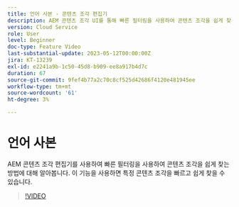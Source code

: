 ```yaml
---
title: 언어 사본 - 콘텐츠 조각 편집기
description: AEM 콘텐츠 조각 UI를 통해 빠른 필터링을 사용하여 콘텐츠 조각을 쉽게 찾을 수 있는 방법을 알아봅니다. 이 기능을 사용하면 특정 콘텐츠 조각을 빠르고 쉽게 찾을 수 있습니다.
version: Cloud Service
role: User
level: Beginner
doc-type: Feature Video
last-substantial-update: 2023-05-12T00:00:00Z
jira: KT-13239
exl-id: e2241a9b-1c50-45d8-b909-ee8a917b4d7c
duration: 67
source-git-commit: 9fef4b77a2c70c8cf525d42686f4120e481945ee
workflow-type: tm+mt
source-wordcount: '61'
ht-degree: 3%

---
```


# 언어 사본

AEM 콘텐츠 조각 편집기를 사용하여 빠른 필터링을 사용하여 콘텐츠 조각을 쉽게 찾는 방법에 대해 알아봅니다. 이 기능을 사용하면 특정 콘텐츠 조각을 빠르고 쉽게 찾을 수 있습니다.

>[!VIDEO](https://video.tv.adobe.com/v/3419311/?learn=on)
